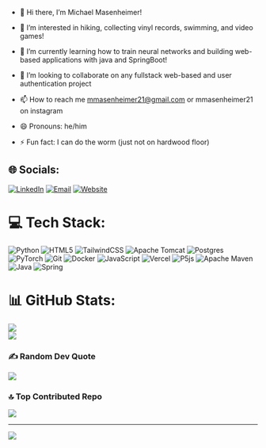 - 👋 Hi there, I’m Michael Masenheimer!

- 👀 I’m interested in hiking, collecting vinyl records, swimming, and video games!
- 🌱 I’m currently learning how to train neural networks and building web-based applications with java and SpringBoot!
- 💞️ I’m looking to collaborate on any fullstack web-based and user authentication project
- 📫 How to reach me mmasenheimer21@gmail.com or mmasenheimer21 on instagram
- 😄 Pronouns: he/him
- ⚡ Fun fact: I can do the worm (just not on hardwood floor) 

## 🌐 Socials:
[![LinkedIn](https://img.shields.io/badge/LinkedIn-%230077B5.svg?logo=linkedin&logoColor=white)](https://linkedin.com/in/mmasenheimer)
[![Email](https://img.shields.io/badge/Email-D14836?logo=gmail&logoColor=white)](mailto:mmasenheimer21@gmail.com)
[![Website](https://img.shields.io/website?url=https%3A%2F%2Fwww.mmasenheimer.com%2F&up_message=online&down_message=offline&up_color=brightgreen&down_color=red&label=Website&style=flat&logo=google-chrome&logoColor=white)](https://www.mmasenheimer.com/)

# 💻 Tech Stack:
![Python](https://img.shields.io/badge/python-3670A0?style=for-the-badge&logo=python&logoColor=ffdd54) ![HTML5](https://img.shields.io/badge/html5-%23E34F26.svg?style=for-the-badge&logo=html5&logoColor=white) ![TailwindCSS](https://img.shields.io/badge/tailwindcss-%2338B2AC.svg?style=for-the-badge&logo=tailwind-css&logoColor=white) ![Apache Tomcat](https://img.shields.io/badge/apache%20tomcat-%23F8DC75.svg?style=for-the-badge&logo=apache-tomcat&logoColor=black) ![Postgres](https://img.shields.io/badge/postgres-%23316192.svg?style=for-the-badge&logo=postgresql&logoColor=white) ![PyTorch](https://img.shields.io/badge/PyTorch-%23EE4C2C.svg?style=for-the-badge&logo=PyTorch&logoColor=white) ![Git](https://img.shields.io/badge/git-%23F05033.svg?style=for-the-badge&logo=git&logoColor=white) ![Docker](https://img.shields.io/badge/docker-%230db7ed.svg?style=for-the-badge&logo=docker&logoColor=white) ![JavaScript](https://img.shields.io/badge/javascript-%23323330.svg?style=for-the-badge&logo=javascript&logoColor=%23F7DF1E) ![Vercel](https://img.shields.io/badge/vercel-%23000000.svg?style=for-the-badge&logo=vercel&logoColor=white) ![P5js](https://img.shields.io/badge/p5.js-ED225D?style=for-the-badge&logo=p5.js&logoColor=FFFFFF) ![Apache Maven](https://img.shields.io/badge/Apache%20Maven-C71A36?style=for-the-badge&logo=Apache%20Maven&logoColor=white) ![Java](https://img.shields.io/badge/java-%23ED8B00.svg?style=for-the-badge&logo=openjdk&logoColor=white) ![Spring](https://img.shields.io/badge/spring-%236DB33F.svg?style=for-the-badge&logo=spring&logoColor=white)
# 📊 GitHub Stats:
![](https://nirzak-streak-stats.vercel.app/?user=mmasenheimer&theme=dark&hide_border=false)<br/>
![](https://github-readme-stats.vercel.app/api/top-langs/?username=mmasenheimer&theme=dark&hide_border=false&include_all_commits=true&count_private=false&layout=compact)

### ✍️ Random Dev Quote
![](https://quotes-github-readme.vercel.app/api?type=horizontal&theme=radical)

### 🔝 Top Contributed Repo
![](https://github-contributor-stats.vercel.app/api?username=mmasenheimer&limit=5&theme=dark&combine_all_yearly_contributions=true)

---
[![](https://visitcount.itsvg.in/api?id=mmasenheimer&icon=0&color=0)](https://visitcount.itsvg.in)

<!-- Proudly created with GPRM ( https://gprm.itsvg.in ) -->
<!---
mmasenheimer/mmasenheimer is a ✨ special ✨ repository because its `README.md` (this file) appears on your GitHub profile.
You can click the Preview link to take a look at your changes.
--->
